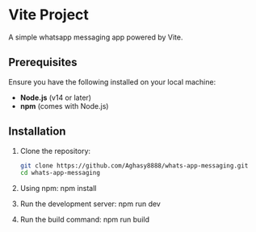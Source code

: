 # Vite Project

A simple whatsapp messaging app powered by Vite.

## Prerequisites

Ensure you have the following installed on your local machine:

- **Node.js** (v14 or later)
- **npm** (comes with Node.js)

## Installation

1. Clone the repository:
   ```bash
   git clone https://github.com/Aghasy8888/whats-app-messaging.git
   cd whats-app-messaging

2. Using npm:
   npm install

3. Run the development server:
   npm run dev

4. Run the build command:
   npm run build


